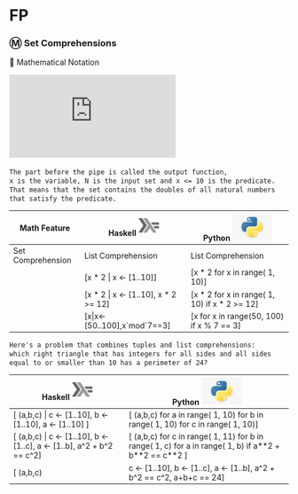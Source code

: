 # FP


### :m: Set Comprehensions

:pushpin: Mathematical Notation

![equation](http://www.sciweavers.org/tex2img.php?eq=S%3D%5Cbig%5C%7B2.x%5Cmid%20x%5Cin%20N%2Cx%5Cleq10%5Cbig%5C%7D%20&bc=White&fc=Black&im=jpg&fs=12&ff=arev&edit=0)

    The part before the pipe is called the output function, 
    x is the variable, N is the input set and x <= 10 is the predicate. 
    That means that the set contains the doubles of all natural numbers that satisfy the predicate.

| Math Feature      | Haskell <sup><img src="../images/602px-Haskell-Logo.svg.png" width=37 height=26><img></sup> | Python <img src="../images/python-logo.jpg" width=72px height=50px><img> |
|-------------------|-----------------------------------------|------------------------------------------------|
| Set Comprehension | List Comprehension                      | List Comprehension                             |
|                   | [x * 2 \| x <- [1..10]]                 | [x * 2 for x in range( 1, 10)]                 |
|                   | [x * 2 \| x <- [1..10], x * 2 >= 12]    | [x * 2 for x in range( 1, 10) if x * 2 >= 12]  |
|                   | [x\|x<-[50..100],x\`mod\`7==3]          | [x for x in range(50, 100) if x % 7 == 3]      |


    Here's a problem that combines tuples and list comprehensions: 
    which right triangle that has integers for all sides and all sides equal to or smaller than 10 has a perimeter of 24? 

| Haskell <sup><img src="../images/602px-Haskell-Logo.svg.png" width=37 height=26><img></sup> | Python <img src="../images/python-logo.jpg" width=72px height=50px><img> |
|-----------------------------------------|------------------------------------------------|
| [ (a,b,c) \| c <- [1..10], b <- [1..10], a <- [1..10] ] | [ (a,b,c) for a in range( 1, 10) for b in range( 1, 10) for c in range( 1, 10)] |
| [ (a,b,c) \| c <- [1..10], b <- [1..c], a <- [1..b], a^2 + b^2 == c^2]| [ (a,b,c) for c in range( 1, 11) for b in range( 1, c) for a in range( 1, b) if a\*\*2 + b\*\*2 == c\*\*2 ]   |
| [ (a,b,c) | c <- [1..10], b <- [1..c], a <- [1..b], a^2 + b^2 == c^2, a+b+c == 24] | [ (a,b,c) for c in range( 1, 11) for b in range( 1, c) for a in range( 1, b) if a\*\*2 + b\*\*2 == c\*\*2 if a + b + c == 24] |
